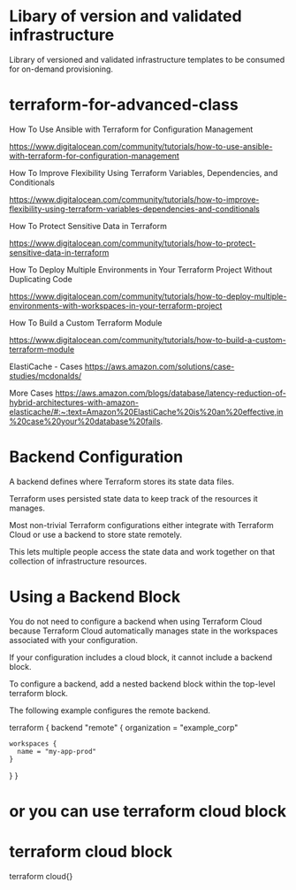 # Libary of version and validated infrastructure 

Library of versioned and validated infrastructure templates to be consumed for on-demand provisioning.

# terraform-for-advanced-class

How To Use Ansible with Terraform for Configuration Management

https://www.digitalocean.com/community/tutorials/how-to-use-ansible-with-terraform-for-configuration-management

How To Improve Flexibility Using Terraform Variables, Dependencies, and Conditionals

https://www.digitalocean.com/community/tutorials/how-to-improve-flexibility-using-terraform-variables-dependencies-and-conditionals

How To Protect Sensitive Data in Terraform

https://www.digitalocean.com/community/tutorials/how-to-protect-sensitive-data-in-terraform

How To Deploy Multiple Environments in Your Terraform Project Without Duplicating Code

https://www.digitalocean.com/community/tutorials/how-to-deploy-multiple-environments-with-workspaces-in-your-terraform-project

How To Build a Custom Terraform Module

https://www.digitalocean.com/community/tutorials/how-to-build-a-custom-terraform-module

ElastiCache - Cases 
https://aws.amazon.com/solutions/case-studies/mcdonalds/ 

More Cases 
https://aws.amazon.com/blogs/database/latency-reduction-of-hybrid-architectures-with-amazon-elasticache/#:~:text=Amazon%20ElastiCache%20is%20an%20effective,in%20case%20your%20database%20fails.
 
# Backend Configuration

A backend defines where Terraform stores its state data files.

Terraform uses persisted state data to keep track of the resources it manages. 

Most non-trivial Terraform configurations either integrate with Terraform Cloud or use a backend to store state remotely. 

This lets multiple people access the state data and work together on that collection of infrastructure resources.

# Using a Backend Block

You do not need to configure a backend when using Terraform Cloud because Terraform Cloud automatically manages state in the workspaces associated with your configuration. 

If your configuration includes a cloud block, it cannot include a backend block.

To configure a backend, add a nested backend block within the top-level terraform block.

The following example configures the remote backend.


terraform {
  backend "remote" {
    organization = "example_corp"

    workspaces {
      name = "my-app-prod"
    }
  }
}



# or you can use terraform cloud block 

# terraform cloud block 

terraform 
 cloud{}
